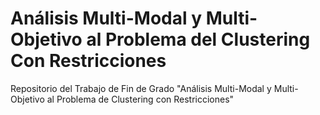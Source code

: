 # Análisis Multi-Modal y Multi-Objetivo al Problema del Clustering Con Restricciones
Repositorio del Trabajo de Fin de Grado "Análisis Multi-Modal y Multi-Objetivo al Problema de Clustering con Restricciones"
